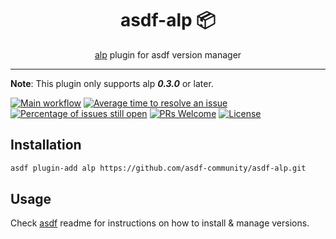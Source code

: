 <div align="center">
<h1>asdf-alp 📦</h1>
<span><a href="https://github.com/tkuchiki/alp">alp</a> plugin for asdf version manager</span>
</div>
<hr />

**Note**: This plugin only supports alp **_0.3.0_** or later.

[![Main workflow](https://github.com/asdf-community/asdf-alp/workflows/Main%20workflow/badge.svg)](https://github.com/asdf-community/asdf-alp/actions)
[![Average time to resolve an issue](https://isitmaintained.com/badge/resolution/asdf-community/asdf-alp.svg)](https://isitmaintained.com/project/asdf-community/asdf-alp "Average time to resolve an issue")
[![Percentage of issues still open](https://isitmaintained.com/badge/open/asdf-community/asdf-alp.svg)](https://isitmaintained.com/project/asdf-community/asdf-alp "Percentage of issues still open")
[![PRs Welcome](https://img.shields.io/badge/PRs-welcome-brightgreen.svg)](http://makeapullrequest.com)
[![License](https://img.shields.io/github/license/asdf-community/asdf-alp?color=brightgreen)](https://github.com/asdf-community/asdf-alp/blob/master/LICENSE)

## Installation

```bash
asdf plugin-add alp https://github.com/asdf-community/asdf-alp.git
```

## Usage

Check [asdf](https://github.com/asdf-vm/asdf) readme for instructions on how to
install & manage versions.
